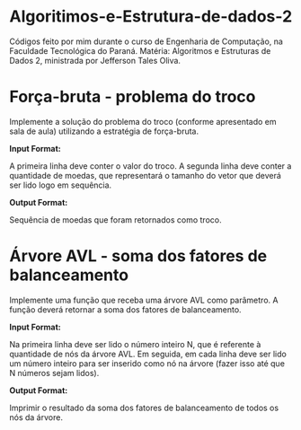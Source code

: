 # Algoritimos-e-Estrutura-de-dados-2
Códigos feito por mim durante o curso de Engenharia de Computação, na Faculdade Tecnológica do Paraná. Matéria: Algoritmos e Estruturas de Dados 2, ministrada por Jefferson Tales Oliva.

# Força-bruta - problema do troco
Implemente a solução do problema do troco (conforme apresentado em sala de aula) utilizando a estratégia de força-bruta.

**Input Format:**

A primeira linha deve conter o valor do troco. A segunda linha deve conter a quantidade de moedas, que representará o tamanho do vetor que deverá ser lido logo em sequência.

**Output Format:**

Sequência de moedas que foram retornados como troco.

# Árvore AVL - soma dos fatores de balanceamento
Implemente uma função que receba uma árvore AVL como parâmetro. A função deverá retornar a soma dos fatores de balanceamento.

**Input Format:**

Na primeira linha deve ser lido o número inteiro N, que é referente à quantidade de nós da árvore AVL. Em seguida, em cada linha deve ser lido um número inteiro para ser inserido como nó na árvore (fazer isso até que N números sejam lidos).

**Output Format:**

Imprimir o resultado da soma dos fatores de balanceamento de todos os nós da árvore.

